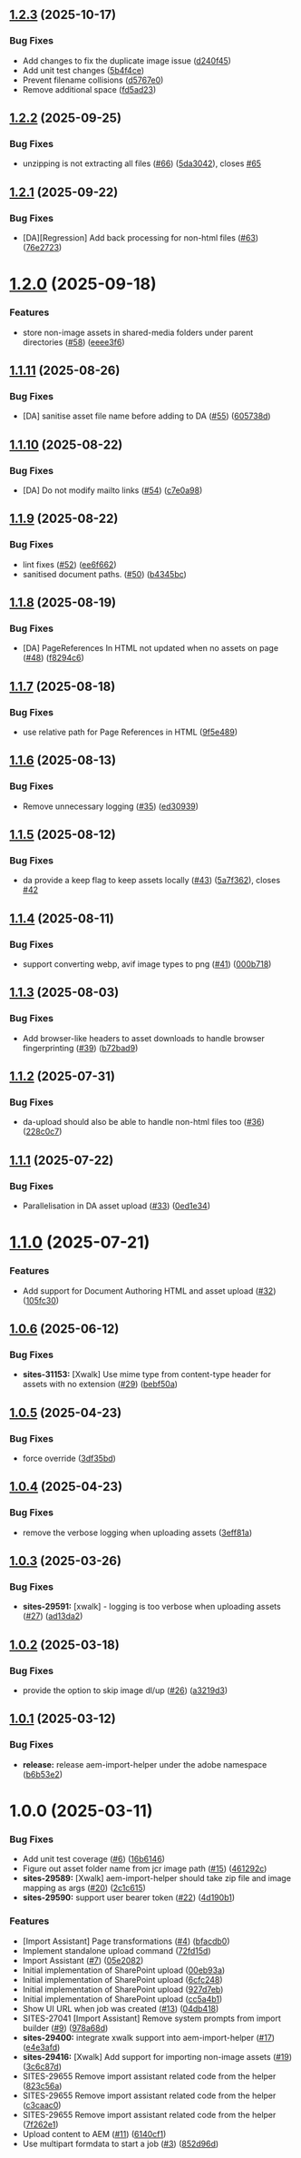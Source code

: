## [1.2.3](https://github.com/adobe/aem-import-helper/compare/v1.2.2...v1.2.3) (2025-10-17)


### Bug Fixes

* Add changes to fix the duplicate image issue ([d240f45](https://github.com/adobe/aem-import-helper/commit/d240f4544a19c1c08fc275ff3b86a398b25adeae))
* Add unit test changes ([5b4f4ce](https://github.com/adobe/aem-import-helper/commit/5b4f4ce61f1b2e18024b8dac7c31821597dad6bf))
* Prevent filename collisions ([d5767e0](https://github.com/adobe/aem-import-helper/commit/d5767e061c574d5e6fbbfecdd656e6c82c62dbef))
* Remove additional space ([fd5ad23](https://github.com/adobe/aem-import-helper/commit/fd5ad23da59292f97a285e8c6cab0ecf273f48f8))

## [1.2.2](https://github.com/adobe/aem-import-helper/compare/v1.2.1...v1.2.2) (2025-09-25)


### Bug Fixes

* unzipping is not extracting all files ([#66](https://github.com/adobe/aem-import-helper/issues/66)) ([5da3042](https://github.com/adobe/aem-import-helper/commit/5da3042dd5a2fb51f215f85a4c9decdb9cc23baa)), closes [#65](https://github.com/adobe/aem-import-helper/issues/65)

## [1.2.1](https://github.com/adobe/aem-import-helper/compare/v1.2.0...v1.2.1) (2025-09-22)


### Bug Fixes

* [DA][Regression] Add back processing for non-html files ([#63](https://github.com/adobe/aem-import-helper/issues/63)) ([76e2723](https://github.com/adobe/aem-import-helper/commit/76e27237fa2107d1ffd4ca382cdc59fb41e57934))

# [1.2.0](https://github.com/adobe/aem-import-helper/compare/v1.1.11...v1.2.0) (2025-09-18)


### Features

* store non-image assets in shared-media folders under parent directories ([#58](https://github.com/adobe/aem-import-helper/issues/58)) ([eeee3f6](https://github.com/adobe/aem-import-helper/commit/eeee3f606e7a4849ce92c2c97cd64bc9a627b3d5))

## [1.1.11](https://github.com/adobe/aem-import-helper/compare/v1.1.10...v1.1.11) (2025-08-26)


### Bug Fixes

* [DA] sanitise asset file name before adding to DA  ([#55](https://github.com/adobe/aem-import-helper/issues/55)) ([605738d](https://github.com/adobe/aem-import-helper/commit/605738d8d9af63c31f22ffbae2f00c2ad9d78c63))

## [1.1.10](https://github.com/adobe/aem-import-helper/compare/v1.1.9...v1.1.10) (2025-08-22)


### Bug Fixes

* [DA] Do not modify mailto links ([#54](https://github.com/adobe/aem-import-helper/issues/54)) ([c7e0a98](https://github.com/adobe/aem-import-helper/commit/c7e0a98d8d1164c5e302c0889e348e79c1b76744))

## [1.1.9](https://github.com/adobe/aem-import-helper/compare/v1.1.8...v1.1.9) (2025-08-22)


### Bug Fixes

* lint fixes ([#52](https://github.com/adobe/aem-import-helper/issues/52)) ([ee6f662](https://github.com/adobe/aem-import-helper/commit/ee6f662704a897046307b1c7bd1e2b36789dd157))
* sanitised document paths. ([#50](https://github.com/adobe/aem-import-helper/issues/50)) ([b4345bc](https://github.com/adobe/aem-import-helper/commit/b4345bcbac3259b8a9339eadc3b73231604228a1))

## [1.1.8](https://github.com/adobe/aem-import-helper/compare/v1.1.7...v1.1.8) (2025-08-19)


### Bug Fixes

* [DA] PageReferences In HTML not updated when no assets on page ([#48](https://github.com/adobe/aem-import-helper/issues/48)) ([f8294c6](https://github.com/adobe/aem-import-helper/commit/f8294c6593f7b18d3e24d2e20ecb9c4ccce7462f))

## [1.1.7](https://github.com/adobe/aem-import-helper/compare/v1.1.6...v1.1.7) (2025-08-18)


### Bug Fixes

* use relative path for Page References in HTML ([9f5e489](https://github.com/adobe/aem-import-helper/commit/9f5e48946b83f6b0711402c9cf2669096346d415))

## [1.1.6](https://github.com/adobe/aem-import-helper/compare/v1.1.5...v1.1.6) (2025-08-13)


### Bug Fixes

* Remove unnecessary logging ([#35](https://github.com/adobe/aem-import-helper/issues/35)) ([ed30939](https://github.com/adobe/aem-import-helper/commit/ed309391f22311a0a70cc11391f5312e9894b491))

## [1.1.5](https://github.com/adobe/aem-import-helper/compare/v1.1.4...v1.1.5) (2025-08-12)


### Bug Fixes

* da provide a keep flag to keep assets locally ([#43](https://github.com/adobe/aem-import-helper/issues/43)) ([5a7f362](https://github.com/adobe/aem-import-helper/commit/5a7f362a16e13b9d82154b546b9f0d452735c274)), closes [#42](https://github.com/adobe/aem-import-helper/issues/42)

## [1.1.4](https://github.com/adobe/aem-import-helper/compare/v1.1.3...v1.1.4) (2025-08-11)


### Bug Fixes

* support converting webp, avif image types to png ([#41](https://github.com/adobe/aem-import-helper/issues/41)) ([000b718](https://github.com/adobe/aem-import-helper/commit/000b7187d94d8a5e8acde1a4dc889dc7366fe016))

## [1.1.3](https://github.com/adobe/aem-import-helper/compare/v1.1.2...v1.1.3) (2025-08-03)


### Bug Fixes

* Add browser-like headers to asset downloads to handle browser fingerprinting ([#39](https://github.com/adobe/aem-import-helper/issues/39)) ([b72bad9](https://github.com/adobe/aem-import-helper/commit/b72bad9e06e3e18a943266dec19414070c044681))

## [1.1.2](https://github.com/adobe/aem-import-helper/compare/v1.1.1...v1.1.2) (2025-07-31)


### Bug Fixes

* da-upload should also be able to handle non-html files too ([#36](https://github.com/adobe/aem-import-helper/issues/36)) ([228c0c7](https://github.com/adobe/aem-import-helper/commit/228c0c7ea5c2b4026976a2188c3373fd183dd26d))

## [1.1.1](https://github.com/adobe/aem-import-helper/compare/v1.1.0...v1.1.1) (2025-07-22)


### Bug Fixes

* Parallelisation in DA asset upload ([#33](https://github.com/adobe/aem-import-helper/issues/33)) ([0ed1e34](https://github.com/adobe/aem-import-helper/commit/0ed1e34db7b36ecadbb3c0662bbc1f1434ef0ea1))

# [1.1.0](https://github.com/adobe/aem-import-helper/compare/v1.0.6...v1.1.0) (2025-07-21)


### Features

* Add support for Document Authoring HTML and asset upload ([#32](https://github.com/adobe/aem-import-helper/issues/32)) ([105fc30](https://github.com/adobe/aem-import-helper/commit/105fc30349376425177509e2bf952d0d65e8d3d9))

## [1.0.6](https://github.com/adobe/aem-import-helper/compare/v1.0.5...v1.0.6) (2025-06-12)


### Bug Fixes

* **sites-31153:** [Xwalk] Use mime type from content-type header for assets with no extension ([#29](https://github.com/adobe/aem-import-helper/issues/29)) ([bebf50a](https://github.com/adobe/aem-import-helper/commit/bebf50a6953926c95e28b82d4d3e567a1587d7fc))

## [1.0.5](https://github.com/adobe/aem-import-helper/compare/v1.0.4...v1.0.5) (2025-04-23)


### Bug Fixes

* force override ([3df35bd](https://github.com/adobe/aem-import-helper/commit/3df35bd062ed6a0b294dc89ad1f724d479d4110e))

## [1.0.4](https://github.com/adobe/aem-import-helper/compare/v1.0.3...v1.0.4) (2025-04-23)


### Bug Fixes

* remove the verbose logging when uploading assets ([3eff81a](https://github.com/adobe/aem-import-helper/commit/3eff81a08acbfa35f892b184e8b10faf3edded37))

## [1.0.3](https://github.com/adobe/aem-import-helper/compare/v1.0.2...v1.0.3) (2025-03-26)


### Bug Fixes

* **sites-29591:** [xwalk] - logging is too verbose when uploading assets ([#27](https://github.com/adobe/aem-import-helper/issues/27)) ([ad13da2](https://github.com/adobe/aem-import-helper/commit/ad13da22b579f226dd51bf0a052146a10f1dab03))

## [1.0.2](https://github.com/adobe/aem-import-helper/compare/v1.0.1...v1.0.2) (2025-03-18)


### Bug Fixes

* provide the option to skip image dl/up ([#26](https://github.com/adobe/aem-import-helper/issues/26)) ([a3219d3](https://github.com/adobe/aem-import-helper/commit/a3219d308c652f868273bcdd0f11bd6efc464f44))

## [1.0.1](https://github.com/adobe/aem-import-helper/compare/v1.0.0...v1.0.1) (2025-03-12)


### Bug Fixes

* **release:** release aem-import-helper under the adobe namespace ([b6b53e2](https://github.com/adobe/aem-import-helper/commit/b6b53e299af399dc6fb11700152fdf9eddea70c3))

# 1.0.0 (2025-03-11)


### Bug Fixes

* Add unit test coverage ([#6](https://github.com/adobe/aem-import-helper/issues/6)) ([16b6146](https://github.com/adobe/aem-import-helper/commit/16b6146e46ab3783ddf031b2868283ca5f4912be))
* Figure out asset folder name from jcr image path ([#15](https://github.com/adobe/aem-import-helper/issues/15)) ([461292c](https://github.com/adobe/aem-import-helper/commit/461292cdbc6c36dac2a2e63af6c6f2134a47c754))
* **sites-29589:** [Xwalk] aem-import-helper should take zip file and image mapping as args ([#20](https://github.com/adobe/aem-import-helper/issues/20)) ([2c1c615](https://github.com/adobe/aem-import-helper/commit/2c1c6157ed773af55897599d239499df458d1ef7))
* **sites-29590:** support user bearer token ([#22](https://github.com/adobe/aem-import-helper/issues/22)) ([4d190b1](https://github.com/adobe/aem-import-helper/commit/4d190b1260dc81315e6537707f075a909f17db43))


### Features

* [Import Assistant] Page transformations ([#4](https://github.com/adobe/aem-import-helper/issues/4)) ([bfacdb0](https://github.com/adobe/aem-import-helper/commit/bfacdb0fe1f18c764f5b490e24dfd6245e9b13f8))
* Implement standalone upload command ([72fd15d](https://github.com/adobe/aem-import-helper/commit/72fd15dad79cd8e4757cfdbf8c400ef2acf318a7))
* Import Assistant ([#7](https://github.com/adobe/aem-import-helper/issues/7)) ([05e2082](https://github.com/adobe/aem-import-helper/commit/05e20828207665fd7db74299d31392fedf95ad20))
* Initial implementation of SharePoint upload ([00eb93a](https://github.com/adobe/aem-import-helper/commit/00eb93afb41f061d755f91d503d4759e5aa1ee44))
* Initial implementation of SharePoint upload ([6cfc248](https://github.com/adobe/aem-import-helper/commit/6cfc248da1d9648712ca305a9367477fa4020db6))
* Initial implementation of SharePoint upload ([927d7eb](https://github.com/adobe/aem-import-helper/commit/927d7ebbf720c350aa3464bb6561ef5bacaecbcd))
* Initial implementation of SharePoint upload ([cc5a4b1](https://github.com/adobe/aem-import-helper/commit/cc5a4b15666cde54a870bd1feb01c369bf9535ed))
* Show UI URL when job was created ([#13](https://github.com/adobe/aem-import-helper/issues/13)) ([04db418](https://github.com/adobe/aem-import-helper/commit/04db41864b551ea88778882b32afcc1ba52c539b))
* SITES-27041 [Import Assistant] Remove system prompts from import builder ([#9](https://github.com/adobe/aem-import-helper/issues/9)) ([978a68d](https://github.com/adobe/aem-import-helper/commit/978a68d8c314f75f4fc46a8fba1be672f43bd326))
* **sites-29400:** integrate xwalk support into aem-import-helper ([#17](https://github.com/adobe/aem-import-helper/issues/17)) ([e4e3afd](https://github.com/adobe/aem-import-helper/commit/e4e3afd0fe42170c0492d4e1a099c95426b81d00))
* **sites-29416:** [Xwalk] Add support for importing non-image assets ([#19](https://github.com/adobe/aem-import-helper/issues/19)) ([3c6c87d](https://github.com/adobe/aem-import-helper/commit/3c6c87d4d8bc2a750b69b5544b4efa6731b40c75))
* SITES-29655 Remove import assistant related code from the helper ([823c56a](https://github.com/adobe/aem-import-helper/commit/823c56a742df981f91a46ee6849a0199eedfe83e))
* SITES-29655 Remove import assistant related code from the helper ([c3caac0](https://github.com/adobe/aem-import-helper/commit/c3caac0baf548fc32e90b56e434252b706be4cad))
* SITES-29655 Remove import assistant related code from the helper ([7f262e1](https://github.com/adobe/aem-import-helper/commit/7f262e1b4cb37027e8e071fa0cf4033b4a2186a4))
* Upload content to AEM ([#11](https://github.com/adobe/aem-import-helper/issues/11)) ([6140cf1](https://github.com/adobe/aem-import-helper/commit/6140cf1ff51efd74f97d6225ad4c122ea5544e77))
* Use multipart formdata to start a job ([#3](https://github.com/adobe/aem-import-helper/issues/3)) ([852d96d](https://github.com/adobe/aem-import-helper/commit/852d96d94f5576d5f622839718670c71730d107e))
